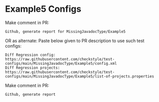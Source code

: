 # Example5 Configs
Make comment in PR:
```
Github, generate report for MissingJavadocType/Example5
```
OR as alternate:
Paste below given to PR description to use such test configs:
```
Diff Regression config: https://raw.githubusercontent.com/checkstyle/test-configs/main/MissingJavadocType/Example5/config.xml
Diff Regression projects: https://raw.githubusercontent.com/checkstyle/test-configs/main/MissingJavadocType/Example5/list-of-projects.properties
```
Make comment in PR:
```
Github, generate report
```
